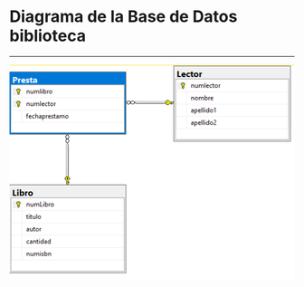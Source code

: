 # Diagrama de la Base de Datos biblioteca

---
![Imagen de empresag2](../image/Diagrama-biblioteca-sqlserver.png)


